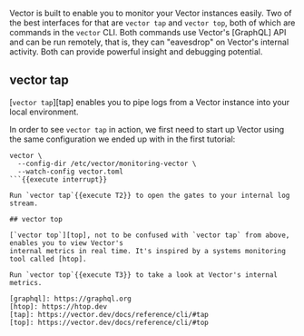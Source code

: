 Vector is built to enable you to monitor your Vector instances easily. Two of the best interfaces
for that are `vector tap` and `vector top`, both of which are commands in the `vector` CLI. Both
commands use Vector's [GraphQL] API and can be run remotely, that is, they can "eavesdrop" on
Vector's internal activity. Both can provide powerful insight and debugging potential.

## vector tap

[`vector tap`][tap] enables you to pipe logs from a Vector instance into your local environment.

In order to see `vector tap` in action, we first need to start up Vector using the same
configuration we ended up with in the first tutorial:

```
vector \
  --config-dir /etc/vector/monitoring-vector \
  --watch-config vector.toml
```{{execute interrupt}}

Run `vector tap`{{execute T2}} to open the gates to your internal log stream.

## vector top

[`vector top`][top], not to be confused with `vector tap` from above, enables you to view Vector's
internal metrics in real time. It's inspired by a systems monitoring tool called [htop].

Run `vector top`{{execute T3}} to take a look at Vector's internal metrics.

[graphql]: https://graphql.org
[htop]: https://htop.dev
[tap]: https://vector.dev/docs/reference/cli/#tap
[top]: https://vector.dev/docs/reference/cli/#top